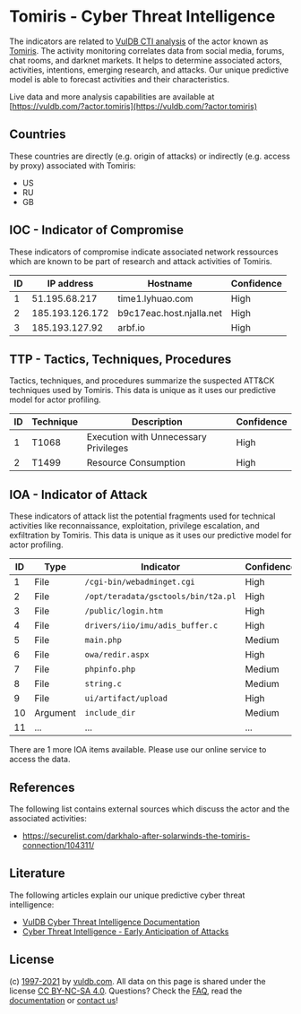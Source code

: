 # Tomiris - Cyber Threat Intelligence

The indicators are related to [VulDB CTI analysis](https://vuldb.com/?kb.cti) of the actor known as [Tomiris](https://vuldb.com/?actor.tomiris). The activity monitoring correlates data from social media, forums, chat rooms, and darknet markets. It helps to determine associated actors, activities, intentions, emerging research, and attacks. Our unique predictive model is able to forecast activities and their characteristics.

Live data and more analysis capabilities are available at [https://vuldb.com/?actor.tomiris](https://vuldb.com/?actor.tomiris)

## Countries

These countries are directly (e.g. origin of attacks) or indirectly (e.g. access by proxy) associated with Tomiris:

* US
* RU
* GB

## IOC - Indicator of Compromise

These indicators of compromise indicate associated network ressources which are known to be part of research and attack activities of Tomiris.

ID | IP address | Hostname | Confidence
-- | ---------- | -------- | ----------
1 | 51.195.68.217 | time1.lyhuao.com | High
2 | 185.193.126.172 | b9c17eac.host.njalla.net | High
3 | 185.193.127.92 | arbf.io | High

## TTP - Tactics, Techniques, Procedures

Tactics, techniques, and procedures summarize the suspected ATT&CK techniques used by Tomiris. This data is unique as it uses our predictive model for actor profiling.

ID | Technique | Description | Confidence
-- | --------- | ----------- | ----------
1 | T1068 | Execution with Unnecessary Privileges | High
2 | T1499 | Resource Consumption | High

## IOA - Indicator of Attack

These indicators of attack list the potential fragments used for technical activities like reconnaissance, exploitation, privilege escalation, and exfiltration by Tomiris. This data is unique as it uses our predictive model for actor profiling.

ID | Type | Indicator | Confidence
-- | ---- | --------- | ----------
1 | File | `/cgi-bin/webadminget.cgi` | High
2 | File | `/opt/teradata/gsctools/bin/t2a.pl` | High
3 | File | `/public/login.htm` | High
4 | File | `drivers/iio/imu/adis_buffer.c` | High
5 | File | `main.php` | Medium
6 | File | `owa/redir.aspx` | High
7 | File | `phpinfo.php` | Medium
8 | File | `string.c` | Medium
9 | File | `ui/artifact/upload` | High
10 | Argument | `include_dir` | Medium
11 | ... | ... | ...

There are 1 more IOA items available. Please use our online service to access the data.

## References

The following list contains external sources which discuss the actor and the associated activities:

* https://securelist.com/darkhalo-after-solarwinds-the-tomiris-connection/104311/

## Literature

The following articles explain our unique predictive cyber threat intelligence:

* [VulDB Cyber Threat Intelligence Documentation](https://vuldb.com/?kb.cti)
* [Cyber Threat Intelligence - Early Anticipation of Attacks](https://www.scip.ch/en/?labs.20201022)

## License

(c) [1997-2021](https://vuldb.com/?kb.changelog) by [vuldb.com](https://vuldb.com/?kb.about). All data on this page is shared under the license [CC BY-NC-SA 4.0](https://creativecommons.org/licenses/by-nc-sa/4.0/). Questions? Check the [FAQ](https://vuldb.com/?kb.faq), read the [documentation](https://vuldb.com/?kb) or [contact us](https://vuldb.com/?contact)!
